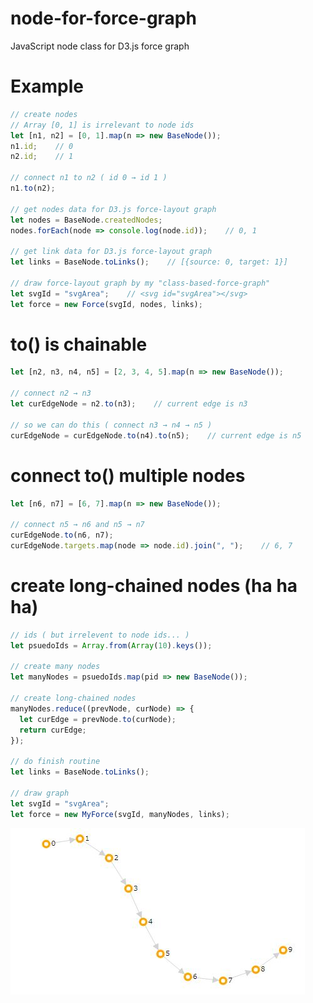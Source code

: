 # node-for-force-graph
JavaScript node class for D3.js force graph

# Example
```JavaScript
// create nodes
// Array [0, 1] is irrelevant to node ids
let [n1, n2] = [0, 1].map(n => new BaseNode());
n1.id;    // 0
n2.id;    // 1

// connect n1 to n2 ( id 0 → id 1 )
n1.to(n2);

// get nodes data for D3.js force-layout graph
let nodes = BaseNode.createdNodes;
nodes.forEach(node => console.log(node.id));    // 0, 1

// get link data for D3.js force-layout graph
let links = BaseNode.toLinks();    // [{source: 0, target: 1}]

// draw force-layout graph by my "class-based-force-graph"
let svgId = "svgArea";    // <svg id="svgArea"></svg>
let force = new Force(svgId, nodes, links);
```

# to() is chainable
```JavaScript
let [n2, n3, n4, n5] = [2, 3, 4, 5].map(n => new BaseNode());

// connect n2 → n3
let curEdgeNode = n2.to(n3);    // current edge is n3

// so we can do this ( connect n3 → n4 → n5 )
curEdgeNode = curEdgeNode.to(n4).to(n5);    // current edge is n5
```

# connect to() multiple nodes
```JavaScript
let [n6, n7] = [6, 7].map(n => new BaseNode());

// connect n5 → n6 and n5 → n7
curEdgeNode.to(n6, n7);
curEdgeNode.targets.map(node => node.id).join(", ");    // 6, 7
```

# create long-chained nodes (ha ha ha)
```JavaScript
// ids ( but irrelevent to node ids... )
let psuedoIds = Array.from(Array(10).keys());

// create many nodes
let manyNodes = psuedoIds.map(pid => new BaseNode());

// create long-chained nodes
manyNodes.reduce((prevNode, curNode) => {
  let curEdge = prevNode.to(curNode);
  return curEdge;
});

// do finish routine
let links = BaseNode.toLinks();

// draw graph
let svgId = "svgArea";
let force = new MyForce(svgId, manyNodes, links);
```

![long-chained-nodes](https://github.com/zdassen/node-for-force-graph/blob/images/long-chained-graph.JPG)
